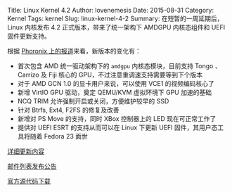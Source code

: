 ﻿Title: Linux Kernel 4.2
Author: lovenemesis
Date: 2015-08-31
Category: Kernel
Tags: kernel
Slug: linux-kernel-4-2
Summary: 在短暂的一周延期后，Linux 内核发布 4.2 正式版本，带来了统一架构下 AMDGPU 内核态组件和  UEFI 固件更新支持。

根据 [Phoronix 上的报道](http://www.phoronix.com/scan.php?page=article&item=linux-42-features)来看，新版本的变化有：

* 首次包含 AMD 统一驱动架构下的 `amdgpu` 内核态模块，目前支持 Tongo 、Carrizo 及 Fiji 核心的 GPU，不过注意重调速支持需要等到下个版本
* 对于 AMD GCN 1.0 的显卡用户来说，可以使用 VCE1 的视频编码核心了
* 新增 VirtIO GPU 驱动，奠定 QEMU/KVM 虚拟环境下 GPU 加速的基础
* NCQ TRIM 允许强制开启或关闭，方便维护较早的 SSD
* 针对 Btrfs, Ext4, F2FS 的修复及改善
* 新增对 PS Move 的支持，同时 XBox 控制器上的 LED 现在可正常工作了
* 提供对 UEFI ESRT 的支持从而可以在 Linux 下更新 UEFI 固件，其用户态工具将随着 Fedora 23 面世


[详细更新内容](http://kernelnewbies.org/Linux_4.2)

[邮件列表发布公告](http://lkml.iu.edu/hypermail/linux/kernel/1508.3/04416.html)

[官方源代码下载](https://kernel.org/pub/linux/kernel/v4.x/linux-4.2.tar.xz)